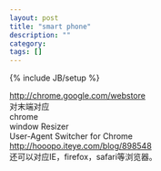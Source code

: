 ```yaml
---
layout: post
title: "smart phone"
description: ""
category: 
tags: []
---
```

{% include JB/setup %}

<http://chrome.google.com/webstore>  
对末端对应  
chrome  
window Resizer  
User-Agent Switcher for Chrome  
<http://hooopo.iteye.com/blog/898548>  
还可以对应IE，firefox，safari等浏览器。  
